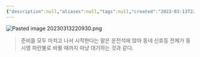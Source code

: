 ```yaml
---
{"description":null,"aliases":null,"tags":null,"created":"2023-03-13T22:08:58","updated":"2023-07-15T21:33:02","title":"아직 준비가 덜 됐다고 느끼는 이들에게","dg-publish":true,"permalink":"/docs/아직 준비가 덜 됐다고 느끼는 이들에게/","dgPassFrontmatter":true}
---
```


![Pasted image 20230313220930.png](/img/user/docs/assets/Pasted%20image%2020230313220930.png)

> 준비를 모두 마치고 나서 시작한다는 말은 운전석에 앉아 동네 신호등 전체가 동시엥 파란불로 바뀔 때까지 마냥 대기하는 것과 같다.
